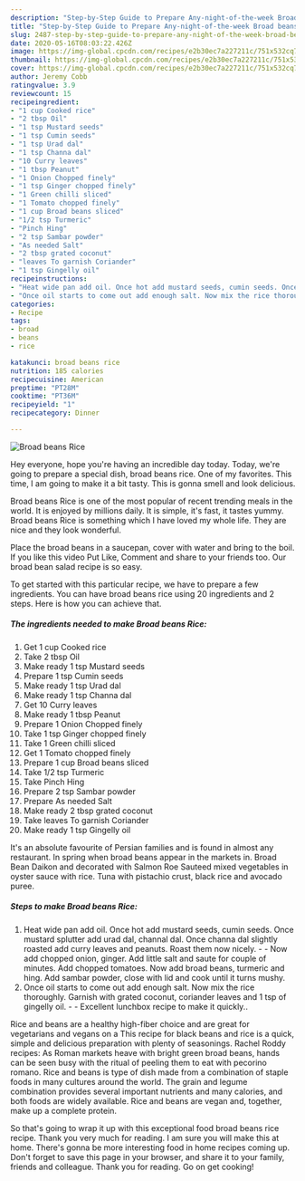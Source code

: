 ```yaml
---
description: "Step-by-Step Guide to Prepare Any-night-of-the-week Broad beans Rice"
title: "Step-by-Step Guide to Prepare Any-night-of-the-week Broad beans Rice"
slug: 2487-step-by-step-guide-to-prepare-any-night-of-the-week-broad-beans-rice
date: 2020-05-16T08:03:22.426Z
image: https://img-global.cpcdn.com/recipes/e2b30ec7a227211c/751x532cq70/broad-beans-rice-recipe-main-photo.jpg
thumbnail: https://img-global.cpcdn.com/recipes/e2b30ec7a227211c/751x532cq70/broad-beans-rice-recipe-main-photo.jpg
cover: https://img-global.cpcdn.com/recipes/e2b30ec7a227211c/751x532cq70/broad-beans-rice-recipe-main-photo.jpg
author: Jeremy Cobb
ratingvalue: 3.9
reviewcount: 15
recipeingredient:
- "1 cup Cooked rice"
- "2 tbsp Oil"
- "1 tsp Mustard seeds"
- "1 tsp Cumin seeds"
- "1 tsp Urad dal"
- "1 tsp Channa dal"
- "10 Curry leaves"
- "1 tbsp Peanut"
- "1 Onion Chopped finely"
- "1 tsp Ginger chopped finely"
- "1 Green chilli sliced"
- "1 Tomato chopped finely"
- "1 cup Broad beans sliced"
- "1/2 tsp Turmeric"
- "Pinch Hing"
- "2 tsp Sambar powder"
- "As needed Salt"
- "2 tbsp grated coconut"
- "leaves To garnish Coriander"
- "1 tsp Gingelly oil"
recipeinstructions:
- "Heat wide pan add oil. Once hot add mustard seeds, cumin seeds. Once mustard splutter add urad dal, channal dal. Once channa dal slightly roasted add curry leaves and peanuts. Roast them now nicely.   Now add chopped onion, ginger. Add little salt and saute for couple of minutes. Add chopped tomatoes. Now add broad beans, turmeric and hing. Add sambar powder, close with lid and cook until it turns mushy."
- "Once oil starts to come out add enough salt. Now mix the rice thoroughly. Garnish with grated coconut, coriander leaves and 1 tsp of gingelly oil.  Excellent lunchbox recipe to make it quickly.."
categories:
- Recipe
tags:
- broad
- beans
- rice

katakunci: broad beans rice 
nutrition: 185 calories
recipecuisine: American
preptime: "PT28M"
cooktime: "PT36M"
recipeyield: "1"
recipecategory: Dinner

---
```



![Broad beans Rice](https://img-global.cpcdn.com/recipes/e2b30ec7a227211c/751x532cq70/broad-beans-rice-recipe-main-photo.jpg)

Hey everyone, hope you're having an incredible day today. Today, we're going to prepare a special dish, broad beans rice. One of my favorites. This time, I am going to make it a bit tasty. This is gonna smell and look delicious.

Broad beans Rice is one of the most popular of recent trending meals in the world. It is enjoyed by millions daily. It is simple, it's fast, it tastes yummy. Broad beans Rice is something which I have loved my whole life. They are nice and they look wonderful.

Place the broad beans in a saucepan, cover with water and bring to the boil. If you like this video Put Like, Comment and share to your friends too. Our broad bean salad recipe is so easy.


To get started with this particular recipe, we have to prepare a few ingredients. You can have broad beans rice using 20 ingredients and 2 steps. Here is how you can achieve that.

<!--inarticleads1-->

##### The ingredients needed to make Broad beans Rice:

1. Get 1 cup Cooked rice
1. Take 2 tbsp Oil
1. Make ready 1 tsp Mustard seeds
1. Prepare 1 tsp Cumin seeds
1. Make ready 1 tsp Urad dal
1. Make ready 1 tsp Channa dal
1. Get 10 Curry leaves
1. Make ready 1 tbsp Peanut
1. Prepare 1 Onion Chopped finely
1. Take 1 tsp Ginger chopped finely
1. Take 1 Green chilli sliced
1. Get 1 Tomato chopped finely
1. Prepare 1 cup Broad beans sliced
1. Take 1/2 tsp Turmeric
1. Take Pinch Hing
1. Prepare 2 tsp Sambar powder
1. Prepare As needed Salt
1. Make ready 2 tbsp grated coconut
1. Take leaves To garnish Coriander
1. Make ready 1 tsp Gingelly oil


It&#39;s an absolute favourite of Persian families and is found in almost any restaurant. In spring when broad beans appear in the markets in. Broad Bean Daikon and decorated with Salmon Roe Sauteed mixed vegetables in oyster sauce with rice. Tuna with pistachio crust, black rice and avocado puree. 

<!--inarticleads2-->

##### Steps to make Broad beans Rice:

1. Heat wide pan add oil. Once hot add mustard seeds, cumin seeds. Once mustard splutter add urad dal, channal dal. Once channa dal slightly roasted add curry leaves and peanuts. Roast them now nicely.  -  - Now add chopped onion, ginger. Add little salt and saute for couple of minutes. Add chopped tomatoes. Now add broad beans, turmeric and hing. Add sambar powder, close with lid and cook until it turns mushy.
1. Once oil starts to come out add enough salt. Now mix the rice thoroughly. Garnish with grated coconut, coriander leaves and 1 tsp of gingelly oil. -  - Excellent lunchbox recipe to make it quickly..


Rice and beans are a healthy high-fiber choice and are great for vegetarians and vegans on a This recipe for black beans and rice is a quick, simple and delicious preparation with plenty of seasonings. Rachel Roddy recipes: As Roman markets heave with bright green broad beans, hands can be seen busy with the ritual of peeling them to eat with pecorino romano. Rice and beans is type of dish made from a combination of staple foods in many cultures around the world. The grain and legume combination provides several important nutrients and many calories, and both foods are widely available. Rice and beans are vegan and, together, make up a complete protein. 

So that's going to wrap it up with this exceptional food broad beans rice recipe. Thank you very much for reading. I am sure you will make this at home. There's gonna be more interesting food in home recipes coming up. Don't forget to save this page in your browser, and share it to your family, friends and colleague. Thank you for reading. Go on get cooking!
